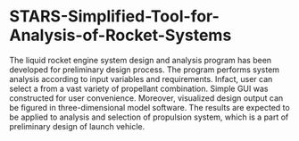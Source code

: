 # STARS-Simplified-Tool-for-Analysis-of-Rocket-Systems
The liquid rocket engine system design and analysis program has been developed for preliminary design process. The program performs system analysis according to input variables and requirements. Infact, user can select a from a vast variety of propellant combination. Simple GUI was constructed for user convenience. Moreover, visualized design output can be figured in three-dimensional model software. The results are expected to be applied to analysis and selection of propulsion system, which is a part of preliminary design of launch vehicle.
